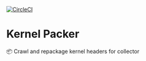 [![CircleCI](https://circleci.com/gh/stackrox/kernel-packer.svg?&style=shield&circle-token=f65a92f3c16297b0433428aa9284803d1b649e72)](https://circleci.com/gh/stackrox/kernel-packer/tree/master)

# Kernel Packer

📦 Crawl and repackage kernel headers for collector
